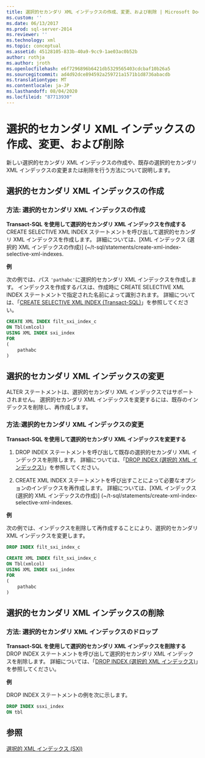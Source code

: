 ```yaml
---
title: 選択的セカンダリ XML インデックスの作成、変更、および削除 | Microsoft Docs
ms.custom: ''
ms.date: 06/13/2017
ms.prod: sql-server-2014
ms.reviewer: ''
ms.technology: xml
ms.topic: conceptual
ms.assetid: 45128105-833b-40a9-9cc9-1ae03ac0b52b
author: rothja
ms.author: jroth
ms.openlocfilehash: e6f7296896b6421db5329565403cdcbaf10b26a5
ms.sourcegitcommit: ad4d92dce894592a259721a1571b1d8736abacdb
ms.translationtype: MT
ms.contentlocale: ja-JP
ms.lasthandoff: 08/04/2020
ms.locfileid: "87713930"
---
```

# <a name="create-alter-and-drop-secondary-selective-xml-indexes"></a>選択的セカンダリ XML インデックスの作成、変更、および削除
  新しい選択的セカンダリ XML インデックスの作成や、既存の選択的セカンダリ XML インデックスの変更または削除を行う方法について説明します。  
  
##  <a name="creating-a-secondary-selective-xml-index"></a><a name="create"></a> 選択的セカンダリ XML インデックスの作成  
  
### <a name="how-to-create-a-secondary-selective-xml-index"></a>方法: 選択的セカンダリ XML インデックスの作成  
 **Transact-SQL を使用して選択的セカンダリ XML インデックスを作成する**  
 CREATE SELECTIVE XML INDEX ステートメントを呼び出して選択的セカンダリ XML インデックスを作成します。 詳細については、[XML インデックス &#40;選択的 XML インデックスの作成&#41;] (~/t-sql/statements/create-xml-index-selective-xml-indexes.  
  
 **例**  
  
 次の例では、パス `'pathabc'`に選択的セカンダリ XML インデックスを作成します。 インデックスを作成するパスは、作成時に CREATE SELECTIVE XML INDEX ステートメントで指定された名前によって識別されます。 詳細については、「[CREATE SELECTIVE XML INDEX &#40;Transact-SQL&#41;](/sql/t-sql/statements/create-selective-xml-index-transact-sql)」を参照してください。  
  
```sql  
CREATE XML INDEX filt_sxi_index_c  
ON Tbl(xmlcol)  
USING XML INDEX sxi_index  
FOR  
(  
    pathabc  
)  
```  
  
  
##  <a name="altering-a-secondary-selective-xml-index"></a><a name="alter"></a> 選択的セカンダリ XML インデックスの変更  
 ALTER ステートメントは、選択的セカンダリ XML インデックスではサポートされません。 選択的セカンダリ XML インデックスを変更するには、既存のインデックスを削除し、再作成します。  
  
### <a name="how-to-alter-a-secondary-selective-xml-index"></a>方法:選択的セカンダリ XML インデックスの変更  
 **Transact-SQL を使用して選択的セカンダリ XML インデックスを変更する**  
 1.  DROP INDEX ステートメントを呼び出して既存の選択的セカンダリ XML インデックスを削除します。 詳細については、「[DROP INDEX &#40;選択的 XML インデックス&#41;](../indexes/indexes.md)」を参照してください。  
  
2.  CREATE XML INDEX ステートメントを呼び出すことによって必要なオプションのインデックスを再作成します。 詳細については、[XML インデックス &#40;選択的 XML インデックスの作成&#41;] (~/t-sql/statements/create-xml-index-selective-xml-indexes.  
  
 **例**  
  
 次の例では、インデックスを削除して再作成することにより、選択的セカンダリ XML インデックスを変更します。  
  
```sql  
DROP INDEX filt_sxi_index_c  
  
CREATE XML INDEX filt_sxi_index_c  
ON Tbl(xmlcol)  
USING XML INDEX sxi_index  
FOR  
(  
    pathabc  
)  
```  
  
  
##  <a name="dropping-a-secondary-selective-xml-index"></a><a name="drop"></a> 選択的セカンダリ XML インデックスの削除  
  
### <a name="how-to-drop-a-secondary-selective-xml-index"></a>方法: 選択的セカンダリ XML インデックスのドロップ  
 **Transact-SQL を使用して選択的セカンダリ XML インデックスを削除する**  
 DROP INDEX ステートメントを呼び出して選択的セカンダリ XML インデックスを削除します。 詳細については、「[DROP INDEX &#40;選択的 XML インデックス&#41;](../indexes/indexes.md)」を参照してください。  
  
 **例**  
  
 DROP INDEX ステートメントの例を次に示します。  
  
```sql  
DROP INDEX ssxi_index  
ON tbl  
```  
  
  
## <a name="see-also"></a>参照  
 [選択的 XML インデックス &#40;SXI&#41;](selective-xml-indexes-sxi.md)  
  
  
